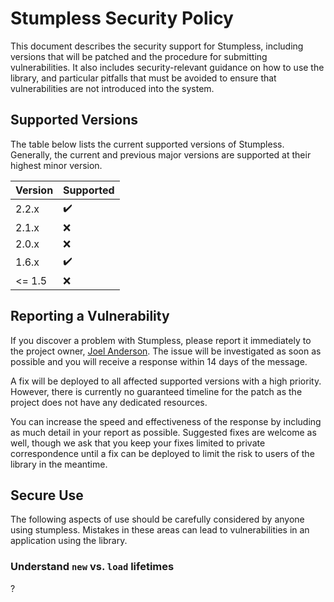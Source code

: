 # Stumpless Security Policy
This document describes the security support for Stumpless, including versions
that will be patched and the procedure for submitting vulnerabilities. It also
includes security-relevant guidance on how to use the library, and particular
pitfalls that must be avoided to ensure that vulnerabilities are not introduced
into the system.


## Supported Versions
The table below lists the current supported versions of Stumpless. Generally,
the current and previous major versions are supported at their highest minor
version.

| Version | Supported          |
| ------- | ------------------ |
| 2.2.x   | :heavy_check_mark: |
| 2.1.x   | :x:                |
| 2.0.x   | :x:                |
| 1.6.x   | :heavy_check_mark: |
| <= 1.5  | :x:                |


## Reporting a Vulnerability
If you discover a problem with Stumpless, please report it immediately to the
project owner, [Joel Anderson](mailto:joelanderson333@gmail.com). The issue
will be investigated as soon as possible and you will receive a response within
14 days of the message.

A fix will be deployed to all affected supported versions with a high priority.
However, there is currently no guaranteed timeline for the patch as the project
does not have any dedicated resources.

You can increase the speed and effectiveness of the response by including as
much detail in your report as possible. Suggested fixes are welcome as well,
though we ask that you keep your fixes limited to private correspondence until
a fix can be deployed to limit the risk to users of the library in the meantime.


## Secure Use
The following aspects of use should be carefully considered by anyone using
stumpless. Mistakes in these areas can lead to vulnerabilities in an application
using the library.


### Understand `new` vs. `load` lifetimes
?
